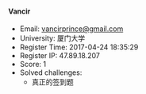 #### Vancir  

* Email: vancirprince@gmail.com  
* University: 厦门大学  
* Register Time: 2017-04-24 18:35:29  
* Register IP: 47.89.18.207  
* Score: 1  
* Solved challenges: 
  * 真正的签到题  
